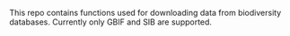 This repo contains functions used for downloading data from biodiversity databases. Currently only GBIF and SIB are supported.
